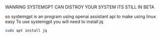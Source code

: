 WANRING SYSTEMGPT CAN DISTROY YOUR SYSTEM ITS STILL IN BETA

so systemgpt is an program using openai assistant api to make using linux easy 
To use systemgpt you will need to install jq 
```bash
sudo apt install jq
```
